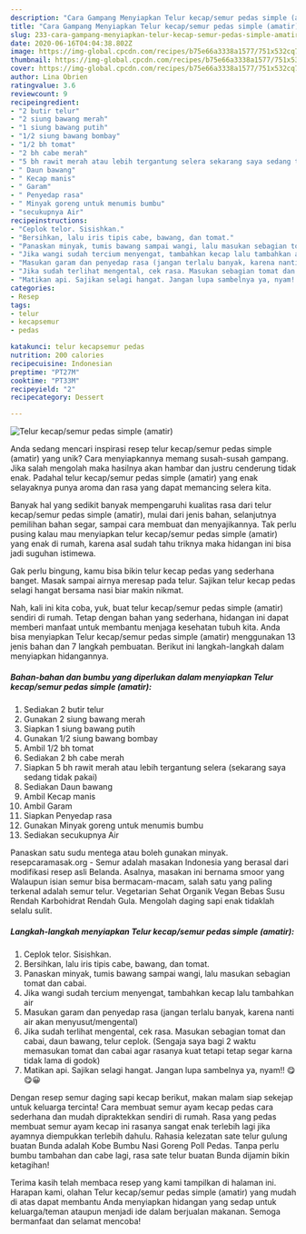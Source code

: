 ```yaml
---
description: "Cara Gampang Menyiapkan Telur kecap/semur pedas simple (amatir), Enak Banget"
title: "Cara Gampang Menyiapkan Telur kecap/semur pedas simple (amatir), Enak Banget"
slug: 233-cara-gampang-menyiapkan-telur-kecap-semur-pedas-simple-amatir-enak-banget
date: 2020-06-16T04:04:38.802Z
image: https://img-global.cpcdn.com/recipes/b75e66a3338a1577/751x532cq70/telur-kecapsemur-pedas-simple-amatir-foto-resep-utama.jpg
thumbnail: https://img-global.cpcdn.com/recipes/b75e66a3338a1577/751x532cq70/telur-kecapsemur-pedas-simple-amatir-foto-resep-utama.jpg
cover: https://img-global.cpcdn.com/recipes/b75e66a3338a1577/751x532cq70/telur-kecapsemur-pedas-simple-amatir-foto-resep-utama.jpg
author: Lina Obrien
ratingvalue: 3.6
reviewcount: 9
recipeingredient:
- "2 butir telur"
- "2 siung bawang merah"
- "1 siung bawang putih"
- "1/2 siung bawang bombay"
- "1/2 bh tomat"
- "2 bh cabe merah"
- "5 bh rawit merah atau lebih tergantung selera sekarang saya sedang tidak pakai"
- " Daun bawang"
- " Kecap manis"
- " Garam"
- " Penyedap rasa"
- " Minyak goreng untuk menumis bumbu"
- "secukupnya Air"
recipeinstructions:
- "Ceplok telor. Sisishkan."
- "Bersihkan, lalu iris tipis cabe, bawang, dan tomat."
- "Panaskan minyak, tumis bawang sampai wangi, lalu masukan sebagian tomat dan cabai."
- "Jika wangi sudah tercium menyengat, tambahkan kecap lalu tambahkan air"
- "Masukan garam dan penyedap rasa (jangan terlalu banyak, karena nanti air akan menyusut/mengental)"
- "Jika sudah terlihat mengental, cek rasa. Masukan sebagian tomat dan cabai, daun bawang, telur ceplok. (Sengaja saya bagi 2 waktu memasukan tomat dan cabai agar rasanya kuat tetapi tetap segar karna tidak lama di godok)"
- "Matikan api. Sajikan selagi hangat. Jangan lupa sambelnya ya, nyam!! 😋😋😀"
categories:
- Resep
tags:
- telur
- kecapsemur
- pedas

katakunci: telur kecapsemur pedas 
nutrition: 200 calories
recipecuisine: Indonesian
preptime: "PT27M"
cooktime: "PT33M"
recipeyield: "2"
recipecategory: Dessert

---
```



![Telur kecap/semur pedas simple (amatir)](https://img-global.cpcdn.com/recipes/b75e66a3338a1577/751x532cq70/telur-kecapsemur-pedas-simple-amatir-foto-resep-utama.jpg)

Anda sedang mencari inspirasi resep telur kecap/semur pedas simple (amatir) yang unik? Cara menyiapkannya memang susah-susah gampang. Jika salah mengolah maka hasilnya akan hambar dan justru cenderung tidak enak. Padahal telur kecap/semur pedas simple (amatir) yang enak selayaknya punya aroma dan rasa yang dapat memancing selera kita.

Banyak hal yang sedikit banyak mempengaruhi kualitas rasa dari telur kecap/semur pedas simple (amatir), mulai dari jenis bahan, selanjutnya pemilihan bahan segar, sampai cara membuat dan menyajikannya. Tak perlu pusing kalau mau menyiapkan telur kecap/semur pedas simple (amatir) yang enak di rumah, karena asal sudah tahu triknya maka hidangan ini bisa jadi suguhan istimewa.

Gak perlu bingung, kamu bisa bikin telur kecap pedas yang sederhana banget. Masak sampai airnya meresap pada telur. Sajikan telur kecap pedas selagi hangat bersama nasi biar makin nikmat.


Nah, kali ini kita coba, yuk, buat telur kecap/semur pedas simple (amatir) sendiri di rumah. Tetap dengan bahan yang sederhana, hidangan ini dapat memberi manfaat untuk membantu menjaga kesehatan tubuh kita. Anda bisa menyiapkan Telur kecap/semur pedas simple (amatir) menggunakan 13 jenis bahan dan 7 langkah pembuatan. Berikut ini langkah-langkah dalam menyiapkan hidangannya.

<!--inarticleads1-->

##### Bahan-bahan dan bumbu yang diperlukan dalam menyiapkan Telur kecap/semur pedas simple (amatir):

1. Sediakan 2 butir telur
1. Gunakan 2 siung bawang merah
1. Siapkan 1 siung bawang putih
1. Gunakan 1/2 siung bawang bombay
1. Ambil 1/2 bh tomat
1. Sediakan 2 bh cabe merah
1. Siapkan 5 bh rawit merah atau lebih tergantung selera (sekarang saya sedang tidak pakai)
1. Sediakan  Daun bawang
1. Ambil  Kecap manis
1. Ambil  Garam
1. Siapkan  Penyedap rasa
1. Gunakan  Minyak goreng untuk menumis bumbu
1. Sediakan secukupnya Air


Panaskan satu sudu mentega atau boleh gunakan minyak. resepcaramasak.org - Semur adalah masakan Indonesia yang berasal dari modifikasi resep asli Belanda. Asalnya, masakan ini bernama smoor yang Walaupun isian semur bisa bermacam-macam, salah satu yang paling terkenal adalah semur telur. Vegetarian Sehat Organik Vegan Bebas Susu Rendah Karbohidrat Rendah Gula. Mengolah daging sapi enak tidaklah selalu sulit. 

<!--inarticleads2-->

##### Langkah-langkah menyiapkan Telur kecap/semur pedas simple (amatir):

1. Ceplok telor. Sisishkan.
1. Bersihkan, lalu iris tipis cabe, bawang, dan tomat.
1. Panaskan minyak, tumis bawang sampai wangi, lalu masukan sebagian tomat dan cabai.
1. Jika wangi sudah tercium menyengat, tambahkan kecap lalu tambahkan air
1. Masukan garam dan penyedap rasa (jangan terlalu banyak, karena nanti air akan menyusut/mengental)
1. Jika sudah terlihat mengental, cek rasa. Masukan sebagian tomat dan cabai, daun bawang, telur ceplok. (Sengaja saya bagi 2 waktu memasukan tomat dan cabai agar rasanya kuat tetapi tetap segar karna tidak lama di godok)
1. Matikan api. Sajikan selagi hangat. Jangan lupa sambelnya ya, nyam!! 😋😋😀


Dengan resep semur daging sapi kecap berikut, makan malam siap sekejap untuk keluarga tercinta! Cara membuat semur ayam kecap pedas cara sederhana dan mudah dipraktekkan sendiri di rumah. Rasa yang pedas membuat semur ayam kecap ini rasanya sangat enak terlebih lagi jika ayamnya diempukkan terlebih dahulu. Rahasia kelezatan sate telur gulung buatan Bunda adalah Kobe Bumbu Nasi Goreng Poll Pedas. Tanpa perlu bumbu tambahan dan cabe lagi, rasa sate telur buatan Bunda dijamin bikin ketagihan! 

Terima kasih telah membaca resep yang kami tampilkan di halaman ini. Harapan kami, olahan Telur kecap/semur pedas simple (amatir) yang mudah di atas dapat membantu Anda menyiapkan hidangan yang sedap untuk keluarga/teman ataupun menjadi ide dalam berjualan makanan. Semoga bermanfaat dan selamat mencoba!
